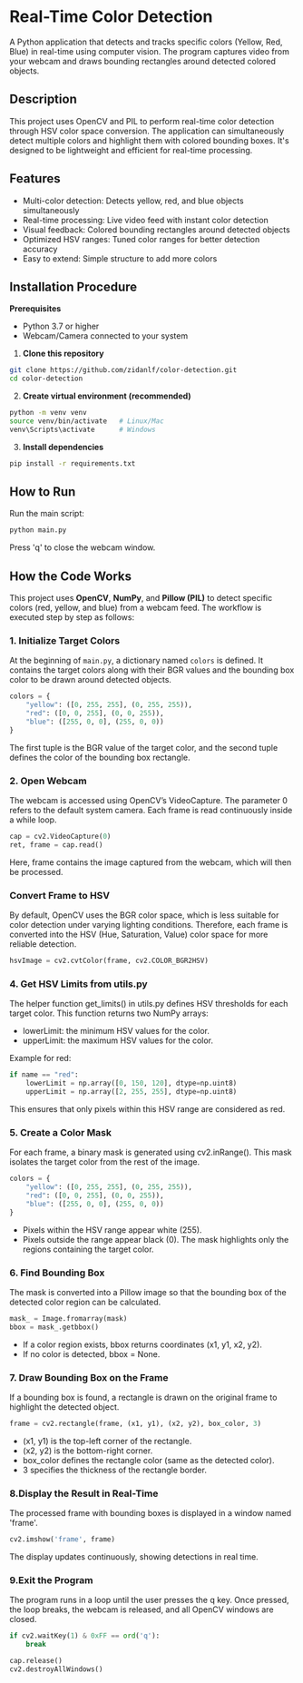 # Real-Time Color Detection
A Python application that detects and tracks specific colors (Yellow, Red, Blue) in real-time using computer vision. The program captures video from your webcam and draws bounding rectangles around detected colored objects.

## Description
This project uses OpenCV and PIL to perform real-time color detection through HSV color space conversion. The application can simultaneously detect multiple colors and highlight them with colored bounding boxes. It's designed to be lightweight and efficient for real-time processing.

## Features
 - Multi-color detection: Detects yellow, red, and blue objects simultaneously
 - Real-time processing: Live video feed with instant color detection
 - Visual feedback: Colored bounding rectangles around detected objects
 - Optimized HSV ranges: Tuned color ranges for better detection accuracy
 - Easy to extend: Simple structure to add more colors

## Installation Procedure

**Prerequisites**
 - Python 3.7 or higher
 - Webcam/Camera connected to your system

1. **Clone this repository**
```bash
git clone https://github.com/zidanlf/color-detection.git
cd color-detection
```

2. **Create virtual environment (recommended)**
```bash
python -m venv venv
source venv/bin/activate   # Linux/Mac
venv\Scripts\activate      # Windows
```
3. **Install dependencies**
```Bash
pip install -r requirements.txt
```
## How to Run
Run the main script:
```Bash
python main.py
```
Press 'q' to close the webcam window.

## How the Code Works

This project uses **OpenCV**, **NumPy**, and **Pillow (PIL)** to detect specific colors (red, yellow, and blue) from a webcam feed. The workflow is executed step by step as follows:

### 1. Initialize Target Colors
At the beginning of `main.py`, a dictionary named `colors` is defined. It contains the target colors along with their BGR values and the bounding box color to be drawn around detected objects.

```python
colors = {
    "yellow": ([0, 255, 255], (0, 255, 255)),
    "red": ([0, 0, 255], (0, 0, 255)),
    "blue": ([255, 0, 0], (255, 0, 0))
}
```
The first tuple is the BGR value of the target color, and the second tuple defines the color of the bounding box rectangle.

### 2. Open Webcam
The webcam is accessed using OpenCV’s VideoCapture. The parameter 0 refers to the default system camera. Each frame is read continuously inside a while loop.
```python
cap = cv2.VideoCapture(0)
ret, frame = cap.read()
```
Here, frame contains the image captured from the webcam, which will then be processed.

### Convert Frame to HSV
By default, OpenCV uses the BGR color space, which is less suitable for color detection under varying lighting conditions. Therefore, each frame is converted into the HSV (Hue, Saturation, Value) color space for more reliable detection.
```python
hsvImage = cv2.cvtColor(frame, cv2.COLOR_BGR2HSV)
```

### 4. Get HSV Limits from utils.py
The helper function get_limits() in utils.py defines HSV thresholds for each target color. This function returns two NumPy arrays:
 - lowerLimit: the minimum HSV values for the color.
 - upperLimit: the maximum HSV values for the color.

Example for red:
```python
if name == "red":
    lowerLimit = np.array([0, 150, 120], dtype=np.uint8)
    upperLimit = np.array([2, 255, 255], dtype=np.uint8)
```
This ensures that only pixels within this HSV range are considered as red.

### 5. Create a Color Mask
For each frame, a binary mask is generated using cv2.inRange(). This mask isolates the target color from the rest of the image.
```python
colors = {
    "yellow": ([0, 255, 255], (0, 255, 255)),
    "red": ([0, 0, 255], (0, 0, 255)),
    "blue": ([255, 0, 0], (255, 0, 0))
}
```
 - Pixels within the HSV range appear white (255).
 - Pixels outside the range appear black (0).
The mask highlights only the regions containing the target color.

### 6. Find Bounding Box
The mask is converted into a Pillow image so that the bounding box of the detected color region can be calculated.
```python
mask_ = Image.fromarray(mask)
bbox = mask_.getbbox()
```
 - If a color region exists, bbox returns coordinates (x1, y1, x2, y2).
 - If no color is detected, bbox = None.

### 7. Draw Bounding Box on the Frame
If a bounding box is found, a rectangle is drawn on the original frame to highlight the detected object.
```python
frame = cv2.rectangle(frame, (x1, y1), (x2, y2), box_color, 3)
```
 - (x1, y1) is the top-left corner of the rectangle.
 - (x2, y2) is the bottom-right corner.
 - box_color defines the rectangle color (same as the detected color).
 - 3 specifies the thickness of the rectangle border.

### 8.Display the Result in Real-Time

The processed frame with bounding boxes is displayed in a window named 'frame'.
```python
cv2.imshow('frame', frame)
```
The display updates continuously, showing detections in real time.

### 9.Exit the Program
The program runs in a loop until the user presses the q key. Once pressed, the loop breaks, the webcam is released, and all OpenCV windows are closed.
```python
if cv2.waitKey(1) & 0xFF == ord('q'):
    break

cap.release()
cv2.destroyAllWindows()
```
